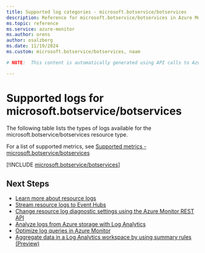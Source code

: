 ```yaml
---
title: Supported log categories - microsoft.botservice/botservices
description: Reference for microsoft.botservice/botservices in Azure Monitor Logs.
ms.topic: reference
ms.service: azure-monitor
ms.author: orens
author: osalzberg
ms.date: 11/19/2024
ms.custom: microsoft.botservice/botservices, naam

# NOTE:  This content is automatically generated using API calls to Azure. Any edits made on these files will be overwritten in the next run of the script. 

---
```





# Supported logs for microsoft.botservice/botservices  
The following table lists the types of logs available for the microsoft.botservice/botservices resource type.
  
  
  
For a list of supported metrics, see [Supported metrics - microsoft.botservice/botservices](../supported-metrics/microsoft-botservice-botservices-metrics.md)  
  

  
[!INCLUDE [microsoft.botservice/botservices](~/reusable-content/ce-skilling/azure/includes/azure-monitor/reference/logs/microsoft-botservice-botservices-logs-include.md)]  
  

## Next Steps

* [Learn more about resource logs](/azure/azure-monitor/essentials/platform-logs-overview)
* [Stream resource logs to Event Hubs](/azure/azure-monitor/essentials/resource-logs#send-to-azure-event-hubs)
* [Change resource log diagnostic settings using the Azure Monitor REST API](/rest/api/monitor/diagnosticsettings)
* [Analyze logs from Azure storage with Log Analytics](/azure/azure-monitor/essentials/resource-logs#send-to-log-analytics-workspace)
* [Optimize log queries in Azure Monitor](/azure/azure-monitor/logs/query-optimization)
* [Aggregate data in a Log Analytics workspace by using summary rules (Preview)](/azure/azure-monitor/logs/summary-rules)